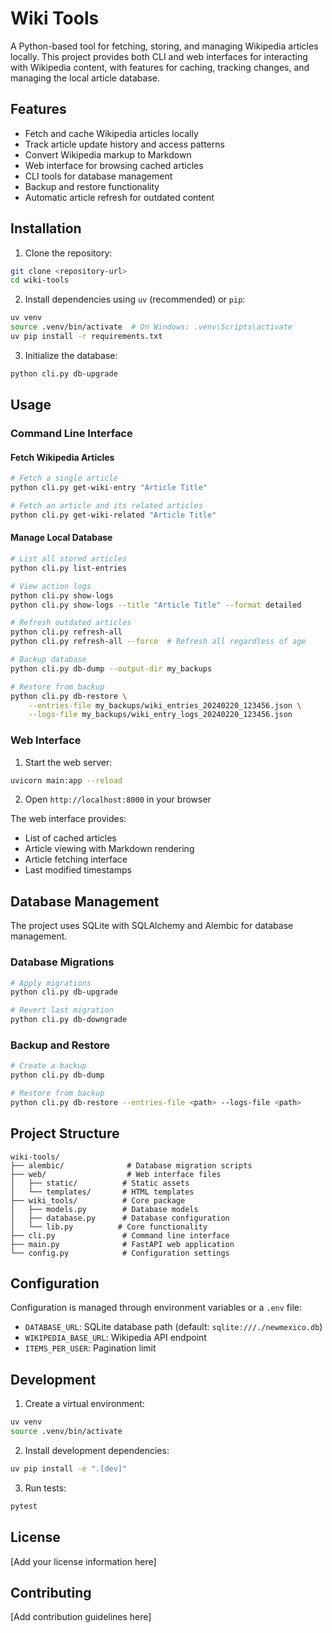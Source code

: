 # Wiki Tools

A Python-based tool for fetching, storing, and managing Wikipedia articles locally. This project provides both CLI and web interfaces for interacting with Wikipedia content, with features for caching, tracking changes, and managing the local article database.

## Features

- Fetch and cache Wikipedia articles locally
- Track article update history and access patterns
- Convert Wikipedia markup to Markdown
- Web interface for browsing cached articles
- CLI tools for database management
- Backup and restore functionality
- Automatic article refresh for outdated content

## Installation

1. Clone the repository:
```bash
git clone <repository-url>
cd wiki-tools
```

2. Install dependencies using `uv` (recommended) or `pip`:
```bash
uv venv
source .venv/bin/activate  # On Windows: .venv\Scripts\activate
uv pip install -r requirements.txt
```

3. Initialize the database:
```bash
python cli.py db-upgrade
```

## Usage

### Command Line Interface

#### Fetch Wikipedia Articles
```bash
# Fetch a single article
python cli.py get-wiki-entry "Article Title"

# Fetch an article and its related articles
python cli.py get-wiki-related "Article Title"
```

#### Manage Local Database
```bash
# List all stored articles
python cli.py list-entries

# View action logs
python cli.py show-logs
python cli.py show-logs --title "Article Title" --format detailed

# Refresh outdated articles
python cli.py refresh-all
python cli.py refresh-all --force  # Refresh all regardless of age

# Backup database
python cli.py db-dump --output-dir my_backups

# Restore from backup
python cli.py db-restore \
    --entries-file my_backups/wiki_entries_20240220_123456.json \
    --logs-file my_backups/wiki_entry_logs_20240220_123456.json
```

### Web Interface

1. Start the web server:
```bash
uvicorn main:app --reload
```

2. Open `http://localhost:8000` in your browser

The web interface provides:
- List of cached articles
- Article viewing with Markdown rendering
- Article fetching interface
- Last modified timestamps

## Database Management

The project uses SQLite with SQLAlchemy and Alembic for database management.

### Database Migrations
```bash
# Apply migrations
python cli.py db-upgrade

# Revert last migration
python cli.py db-downgrade
```

### Backup and Restore
```bash
# Create a backup
python cli.py db-dump

# Restore from backup
python cli.py db-restore --entries-file <path> --logs-file <path>
```

## Project Structure

```
wiki-tools/
├── alembic/              # Database migration scripts
├── web/                  # Web interface files
│   ├── static/          # Static assets
│   └── templates/       # HTML templates
├── wiki_tools/          # Core package
│   ├── models.py        # Database models
│   ├── database.py      # Database configuration
│   └── lib.py          # Core functionality
├── cli.py               # Command line interface
├── main.py              # FastAPI web application
└── config.py            # Configuration settings
```

## Configuration

Configuration is managed through environment variables or a `.env` file:

- `DATABASE_URL`: SQLite database path (default: `sqlite:///./newmexico.db`)
- `WIKIPEDIA_BASE_URL`: Wikipedia API endpoint
- `ITEMS_PER_USER`: Pagination limit

## Development

1. Create a virtual environment:
```bash
uv venv
source .venv/bin/activate
```

2. Install development dependencies:
```bash
uv pip install -e ".[dev]"
```

3. Run tests:
```bash
pytest
```

## License

[Add your license information here]

## Contributing

[Add contribution guidelines here]
